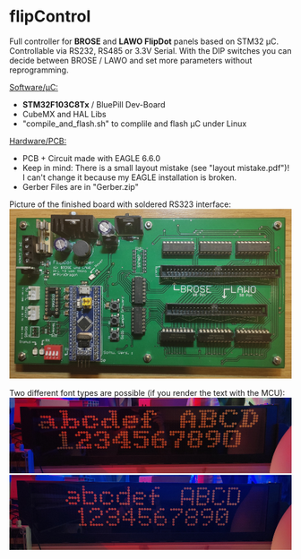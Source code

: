 # flipControl
Full controller for **BROSE** and **LAWO FlipDot** panels based on STM32 µC. Controllable via RS232, RS485 or 3.3V Serial.
With the DIP switches you can decide between BROSE / LAWO and set more parameters without reprogramming.

<ins>Software/µC:</ins>
- **STM32F103C8Tx** / BluePill Dev-Board
- CubeMX and HAL Libs
- "compile_and_flash.sh" to complile and flash µC under Linux

<ins>Hardware/PCB:</ins>
- PCB + Circuit made with EAGLE 6.6.0
- Keep in mind: There is a small layout mistake (see "layout mistake.pdf")! I can't change it because my EAGLE installation is broken.
- Gerber Files are in "Gerber.zip"


Picture of the finished board with soldered RS323 interface:
![alt text](pictures/PCB.jpg "img1")


Two different font types are possible (if you render the text with the MCU):
![alt text](pictures/font0.jpg "img1")
![alt text](pictures/font1.jpg "img1")
